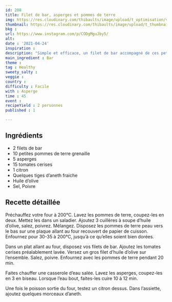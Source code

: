 ```yaml
---
id: 208
title: Filet de bar, asperges et pommes de terre
img: https://res.cloudinary.com/thibaults/image/upload/t_optimisation/v1619279999/Recipes/20210424_filet_bar_asperges.jpg
thumbnail: https://res.cloudinary.com/thibaults/image/upload/t_thumbnail_josie/v1619279999/Recipes/20210424_filet_bar_asperges.jpg
bkg : 
url: https://www.instagram.com/p/CODgMguJby5/
alt: 
date : '2021-04-24'
inspiration : 
description: "Simple et efficace, un filet de bar accompagné de ces petits légumes : asperges, pommes de terre, tomates"
main_ingredient : Bar
theme : 
tag : Healthy
sweety_salty : 
veggie : 
country : 
difficulty : Facile
with : Asperge
time : 45
event : 
recipeYield : 2 personnes
published : 1

---
```


## Ingrédients
 - 2 filets de bar
 - 10 petites pommes de terre grenaille
 - 5 asperges
 - 15 tomates cerises
 - 1 citron
 - Quelques tiges d’aneth fraiche
 - Huile d’olive
 - Sel, Poivre

## Recette détaillée
Préchauffez votre four à 200°C. Lavez les pommes de terre, coupez-les en deux. Mettez les dans un saladier. Ajoutez 3 cuillères à soupe d’huile d’olive, salez, poivrez. Mélangez. Disposez les pommes de terre peau vers le bas sur une plaque allant au four recouvert de papier de cuisson. Enfournez pour 30-35 à 200°C, jusqu’à ce qu’elles soient bien dorées.

Dans un plat allant au four, disposez vos filets de bar. Ajoutez les tomates cerises préalablement lavée. Versez un gros filet d’huile d’olive sur l’ensemble. Salez, poivre. Enfournez avec les pommes de terre pendant 20 min.

Faites chauffer une casserole d’eau salée. Lavez les asperges, coupez-les en 3 en biseau. Lorsque l’eau bout, faites-les cuire 10 à 12 min.

Une fois le poisson sortie du four, testez un citron dessus. Dans l’assiette, ajoutez quelques morceaux d’aneth.